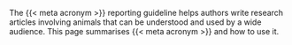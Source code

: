 The {{< meta acronym >}} reporting guideline helps authors write research articles involving animals that can be understood and used by a wide audience. This page summarises {{< meta acronym >}} and how to use it.
